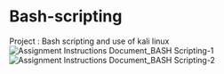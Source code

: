 # Bash-scripting
Project : Bash scripting and use of kali linux 
![Assignment Instructions Document_BASH Scripting-1](https://github.com/user-attachments/assets/f2edbab2-4dc2-41dc-be6a-247f30963d2f)
![Assignment Instructions Document_BASH Scripting-2](https://github.com/user-attachments/assets/6c3648a6-dd0b-4f1f-a7ad-57c902030d74)

